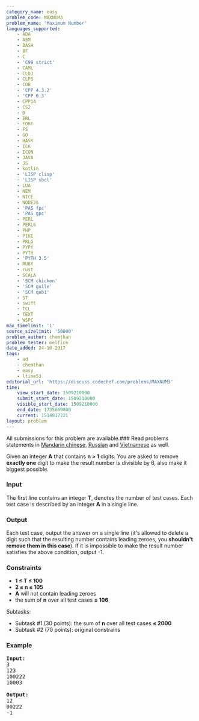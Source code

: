 ```yaml
---
category_name: easy
problem_code: MAXNUM3
problem_name: 'Maximum Number'
languages_supported:
    - ADA
    - ASM
    - BASH
    - BF
    - C
    - 'C99 strict'
    - CAML
    - CLOJ
    - CLPS
    - COB
    - 'CPP 4.3.2'
    - 'CPP 6.3'
    - CPP14
    - CS2
    - D
    - ERL
    - FORT
    - FS
    - GO
    - HASK
    - ICK
    - ICON
    - JAVA
    - JS
    - kotlin
    - 'LISP clisp'
    - 'LISP sbcl'
    - LUA
    - NEM
    - NICE
    - NODEJS
    - 'PAS fpc'
    - 'PAS gpc'
    - PERL
    - PERL6
    - PHP
    - PIKE
    - PRLG
    - PYPY
    - PYTH
    - 'PYTH 3.5'
    - RUBY
    - rust
    - SCALA
    - 'SCM chicken'
    - 'SCM guile'
    - 'SCM qobi'
    - ST
    - swift
    - TCL
    - TEXT
    - WSPC
max_timelimit: '1'
source_sizelimit: '50000'
problem_author: chemthan
problem_tester: melfice
date_added: 24-10-2017
tags:
    - ad
    - chemthan
    - easy
    - ltime53
editorial_url: 'https://discuss.codechef.com/problems/MAXNUM3'
time:
    view_start_date: 1509210000
    submit_start_date: 1509210000
    visible_start_date: 1509210000
    end_date: 1735669800
    current: 1514817221
layout: problem
---
```

All submissions for this problem are available.### Read problems statements in [Mandarin chinese](http://www.codechef.com/download/translated/LTIME53/mandarin/MAXNUM3.pdf), [Russian](http://www.codechef.com/download/translated/LTIME53/russian/MAXNUM3.pdf) and [Vietnamese](http://www.codechef.com/download/translated/LTIME53/vietnamese/MAXNUM3.pdf) as well.

Given an integer **A** that contains **n &gt; 1** digits. You are asked to remove **exactly one** digit to make the result number is divisible by 6, also make it biggest possible.

### Input

The first line contains an integer **T**, denotes the number of test cases. Each test case is described by an integer **A** in a single line.

### Output

Each test case, output the answer on a single line (it's allowed to delete a digit such that the resulting number contains leading zeroes, you **shouldn't remove them in this case**). If it is impossible to make the result number satisfies the above condition, output -1.

### Constraints

- **1 ≤ T ≤ 100**
- **2 ≤ n ≤ 105**
- **A** will not contain leading zeroes
- the sum of **n** over all test cases **≤ 106**

Subtasks:

- Subtask #1 (30 points): the sum of **n** over all test cases **≤ 2000**
- Subtask #2 (70 points): original constrains

### Example

<pre><b>Input:</b>
3
123
100222
10003

<b>Output:</b>
12
00222
-1
</pre>